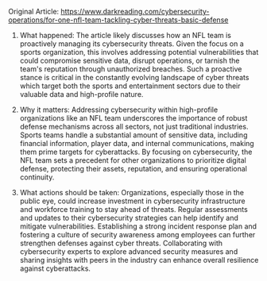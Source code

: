 Original Article: https://www.darkreading.com/cybersecurity-operations/for-one-nfl-team-tackling-cyber-threats-basic-defense

1) What happened:
The article likely discusses how an NFL team is proactively managing its cybersecurity threats. Given the focus on a sports organization, this involves addressing potential vulnerabilities that could compromise sensitive data, disrupt operations, or tarnish the team's reputation through unauthorized breaches. Such a proactive stance is critical in the constantly evolving landscape of cyber threats which target both the sports and entertainment sectors due to their valuable data and high-profile nature.

2) Why it matters:
Addressing cybersecurity within high-profile organizations like an NFL team underscores the importance of robust defense mechanisms across all sectors, not just traditional industries. Sports teams handle a substantial amount of sensitive data, including financial information, player data, and internal communications, making them prime targets for cyberattacks. By focusing on cybersecurity, the NFL team sets a precedent for other organizations to prioritize digital defense, protecting their assets, reputation, and ensuring operational continuity.

3) What actions should be taken:
Organizations, especially those in the public eye, could increase investment in cybersecurity infrastructure and workforce training to stay ahead of threats. Regular assessments and updates to their cybersecurity strategies can help identify and mitigate vulnerabilities. Establishing a strong incident response plan and fostering a culture of security awareness among employees can further strengthen defenses against cyber threats. Collaborating with cybersecurity experts to explore advanced security measures and sharing insights with peers in the industry can enhance overall resilience against cyberattacks.